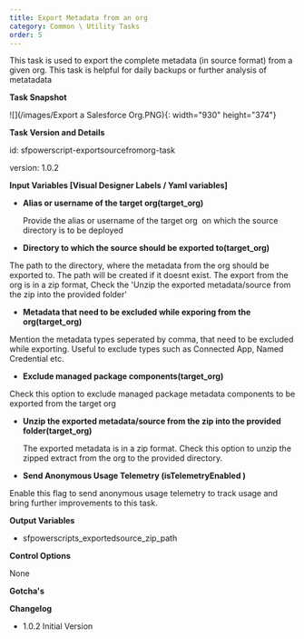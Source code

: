 ```yaml
---
title: Export Metadata from an org
category: Common \ Utility Tasks
order: 5
---
```

This task is used to export the complete metadata (in source format) from a given org. This task is helpful for daily backups or further analysis of metatadata

**Task Snapshot**

![](/images/Export a Salesforce Org.PNG){: width="930" height="374"}

**Task Version and Details**

id: sfpowerscript-exportsourcefromorg-task

version: 1.0.2

**Input Variables \[Visual Designer Labels / Yaml variables\]**


* **Alias or username of the target org(target\_org)**

  Provide the alias or username of the target org&nbsp; on which the source directory is to be deployed


* **Directory to which the source should be exported to(target\_org)**

 The path to the directory, where the metadata from the org should be exported to. The path will be created if it doesnt exist. The export from the org is in a zip format, Check the 'Unzip the exported metadata/source from the zip into the provided folder'
 
* **Metadata that need to be excluded while exporing from the org(target\_org)**

 Mention the metadata types seperated by comma, that need to be excluded while exporting. Useful to exclude types such as Connected App, Named Credential etc.

* **Exclude managed package components(target\_org)**

 Check this option to exclude managed package metadata components to be exported from the target org

* **Unzip the exported metadata/source from the zip into the provided folder(target\_org)**
 
  The exported metadata is in a zip format. Check this option to unzip  the zipped extract from the org to the provided directory.

* **Send Anonymous Usage Telemetry (isTelemetryEnabled )**

Enable this flag to send anonymous usage telemetry to track usage and bring further improvements to this task.

**Output Variables**

* sfpowerscripts_exportedsource_zip_path

**Control Options**

None

**Gotcha's**

**Changelog**

* 1.0.2 Initial Version